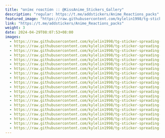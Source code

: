 ```yaml
---
title: "αnímє rєαctíσn :: @KissAnime_Stickers_Gallery"
description: "regular: https://t.me/addstickers/Anime_Reactions_packs"
featured_image: "https://raw.githubusercontent.com/kylelin1998/tg-sticker-spreading-worldwide-images/main/img/091d6930-f47c-4bae-8d2c-b577ae772a0b.jpg"
link: "https://t.me/addstickers/Anime_Reactions_packs"
weight: 3
date: 2024-04-29T08:07:53+08:00
images:
  - https://raw.githubusercontent.com/kylelin1998/tg-sticker-spreading-worldwide-images/main/img/091d6930-f47c-4bae-8d2c-b577ae772a0b.jpg
  - https://raw.githubusercontent.com/kylelin1998/tg-sticker-spreading-worldwide-images/main/img/1762ac94-f473-4a7a-9ade-d52b1cf08021.jpg
  - https://raw.githubusercontent.com/kylelin1998/tg-sticker-spreading-worldwide-images/main/img/a48925ed-c97b-4357-a778-4d417825aacb.jpg
  - https://raw.githubusercontent.com/kylelin1998/tg-sticker-spreading-worldwide-images/main/img/d65f0a4f-1c37-4b20-b94a-3de4e441dc8f.jpg
  - https://raw.githubusercontent.com/kylelin1998/tg-sticker-spreading-worldwide-images/main/img/ab808788-e7ff-49e8-b51d-0fd111c12b07.jpg
  - https://raw.githubusercontent.com/kylelin1998/tg-sticker-spreading-worldwide-images/main/img/669d2ba2-5fec-4abf-b054-3b819a512e8e.jpg
  - https://raw.githubusercontent.com/kylelin1998/tg-sticker-spreading-worldwide-images/main/img/07977c87-c5b0-4872-b4fd-1fad065e1cb2.jpg
  - https://raw.githubusercontent.com/kylelin1998/tg-sticker-spreading-worldwide-images/main/img/fc6368e8-d254-4753-8557-732db444556e.jpg
  - https://raw.githubusercontent.com/kylelin1998/tg-sticker-spreading-worldwide-images/main/img/8a701807-3006-40f6-b120-94c9af2f007f.jpg
  - https://raw.githubusercontent.com/kylelin1998/tg-sticker-spreading-worldwide-images/main/img/769b1069-5f6b-4a23-964c-277bff9035de.jpg
  - https://raw.githubusercontent.com/kylelin1998/tg-sticker-spreading-worldwide-images/main/img/b56ab444-ed27-4d47-89b1-31b1f3ca57a5.jpg
  - https://raw.githubusercontent.com/kylelin1998/tg-sticker-spreading-worldwide-images/main/img/073add9b-e124-4243-a80e-6c05b904a0c0.jpg
  - https://raw.githubusercontent.com/kylelin1998/tg-sticker-spreading-worldwide-images/main/img/42a55aff-9d68-464c-b581-7598b91ac860.jpg
  - https://raw.githubusercontent.com/kylelin1998/tg-sticker-spreading-worldwide-images/main/img/ad5b88ea-033a-4cb6-9b59-6c8ee246f2ee.jpg
  - https://raw.githubusercontent.com/kylelin1998/tg-sticker-spreading-worldwide-images/main/img/8834867a-9d70-40cc-a270-8d32f378d36e.jpg
  - https://raw.githubusercontent.com/kylelin1998/tg-sticker-spreading-worldwide-images/main/img/012dce1a-cada-4105-b53d-73025c47b035.jpg
  - https://raw.githubusercontent.com/kylelin1998/tg-sticker-spreading-worldwide-images/main/img/13999951-ef94-46a2-af68-9425dd83c689.jpg
  - https://raw.githubusercontent.com/kylelin1998/tg-sticker-spreading-worldwide-images/main/img/5868e417-a6e8-409b-ae63-d03699695a12.jpg
  - https://raw.githubusercontent.com/kylelin1998/tg-sticker-spreading-worldwide-images/main/img/e3a989bd-a65f-44aa-9303-ac1b35f0398f.jpg
  - https://raw.githubusercontent.com/kylelin1998/tg-sticker-spreading-worldwide-images/main/img/9604b8b8-ff72-42e3-96b3-40f498316f5a.jpg
---
```

